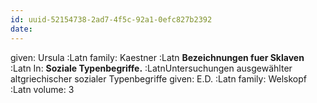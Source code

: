 ```yaml
---
id: uuid-52154738-2ad7-4f5c-92a1-0efc827b2392
date: 
---
```


given: Ursula :Latn
family: Kaestner :Latn
**Bezeichnungen fuer Sklaven** :Latn
In: 
**Soziale Typenbegriffe.** :LatnUntersuchungen ausgewählter altgriechischer sozialer Typenbegriffe
given: E.D. :Latn
family: Welskopf :Latn
volume: 3